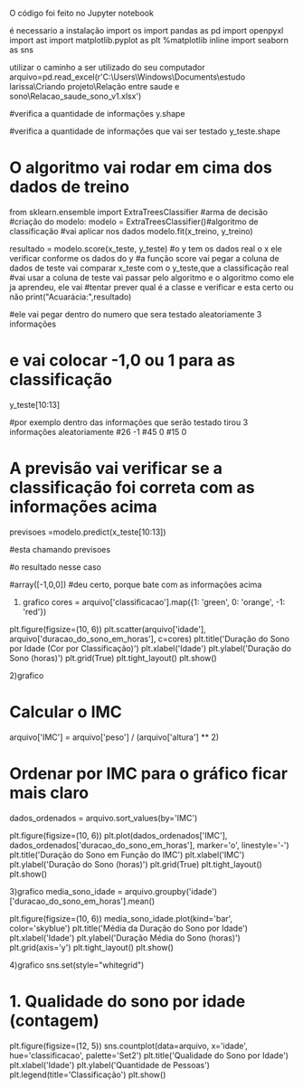 O código foi feito no Jupyter notebook

é necessario a instalação
import os
import pandas as pd
import openpyxl
import ast
import matplotlib.pyplot as plt
%matplotlib inline
import seaborn as sns


utilizar o caminho a ser utilizado do seu computador 
arquivo=pd.read_excel(r'C:\Users\Windows\Documents\estudo larissa\Criando projeto\Relação entre saude e sono\Relacao_saude_sono_v1.xlsx')

#verifica a quantidade de informações
y.shape

#verifica a quantidade de informações que vai ser testado
y_teste.shape

# O algoritmo vai rodar em cima dos dados de treino
from sklearn.ensemble import ExtraTreesClassifier #arma de decisão
#criação do modelo:
modelo = ExtraTreesClassifier()#algoritmo de classificação
#vai aplicar nos dados
modelo.fit(x_treino, y_treino)


resultado = modelo.score(x_teste, y_teste) #o y tem os dados real o x ele verificar conforme os dados do y
#a função score vai pegar a coluna de dados de teste vai comparar x_teste com o y_teste,que a classificação real
#vai usar a coluna de teste vai passar pelo algoritmo e o algoritmo como ele ja aprendeu, ele vai
#tentar prever qual é a classe e verificar e esta certo ou não
print("Acuarácia:",resultado)


#ele vai pegar dentro do numero que sera testado aleatoriamente 3 informações 
# e vai colocar -1,0 ou 1 para as classificação
y_teste[10:13]

#por exemplo dentro das informações que serão testado tirou 3 informações aleatoriamente
#26 -1
#45  0
#15  0

# A previsão vai verificar se a classificação foi correta com as informações acima
previsoes =modelo.predict(x_teste[10:13])

#esta chamando
previsoes

#o resultado nesse caso

#array([-1,0,0])
#deu certo, porque bate com as informações acima

1) grafico
cores = arquivo['classificacao'].map({1: 'green', 0: 'orange', -1: 'red'})

plt.figure(figsize=(10, 6))
plt.scatter(arquivo['idade'], arquivo['duracao_do_sono_em_horas'], c=cores)
plt.title('Duração do Sono por Idade (Cor por Classificação)')
plt.xlabel('Idade')
plt.ylabel('Duração do Sono (horas)')
plt.grid(True)
plt.tight_layout()
plt.show()

2)grafico
# Calcular o IMC
arquivo['IMC'] = arquivo['peso'] / (arquivo['altura'] ** 2)

# Ordenar por IMC para o gráfico ficar mais claro
dados_ordenados = arquivo.sort_values(by='IMC')

plt.figure(figsize=(10, 6))
plt.plot(dados_ordenados['IMC'], dados_ordenados['duracao_do_sono_em_horas'], marker='o', linestyle='-')
plt.title('Duração do Sono em Função do IMC')
plt.xlabel('IMC')
plt.ylabel('Duração do Sono (horas)')
plt.grid(True)
plt.tight_layout()
plt.show()

3)grafico
media_sono_idade = arquivo.groupby('idade')['duracao_do_sono_em_horas'].mean()

plt.figure(figsize=(10, 6))
media_sono_idade.plot(kind='bar', color='skyblue')
plt.title('Média da Duração do Sono por Idade')
plt.xlabel('Idade')
plt.ylabel('Duração Média do Sono (horas)')
plt.grid(axis='y')
plt.tight_layout()
plt.show()

4)grafico
sns.set(style="whitegrid")

# 1. Qualidade do sono por idade (contagem)
plt.figure(figsize=(12, 5))
sns.countplot(data=arquivo, x='idade', hue='classificacao', palette='Set2')
plt.title('Qualidade do Sono por Idade')
plt.xlabel('Idade')
plt.ylabel('Quantidade de Pessoas')
plt.legend(title='Classificação')
plt.show()


